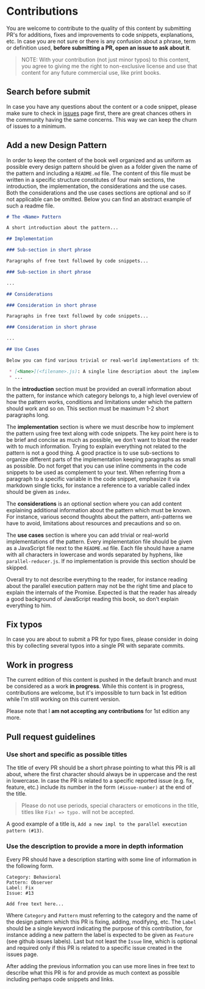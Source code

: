 # Contributions

You are welcome to contribute to the quality of this content by submitting PR's for additions, fixes and improvements to code snippets, explanations, etc. In case you are not sure or there is any confusion about a phrase, term or definition used, **before submitting a PR, open an issue to ask about it**.

> NOTE: With your contribution (not just minor typos) to this content, you agree to giving me the right to non-exclusive license and use that content for any future commercial use, like print books.

## Search before submit

In case you have any questions about the content or a code snippet, please make sure to check in [issues](https://github.com/tzeikob/javascript-patterns/issues) page first, there are great chances others in the community having the same concerns. This way we can keep the churn of issues to a minimum.

## Add a new Design Pattern

In order to keep the content of the book well organized and as uniform as possible every design pattern should be given as a folder given the name of the pattern and including a `README.md` file. The content of this file must be written in a specific structure constitutes of four main sections, the introduction, the implementation, the considerations and the use cases. Both the considerations and the use cases sections are optional and so if not applicable can be omitted. Below you can find an abstract example of such a readme file.

```markdown
# The <Name> Pattern

A short introduction about the pattern...

## Implementation

### Sub-section in short phrase

Paragraphs of free text followed by code snippets...

### Sub-section in short phrase

...

## Considerations

### Consideration in short phrase

Paragraphs in free text followed by code snippets...

### Consideration in short phrase

...

## Use Cases

Below you can find various trivial or real-world implementations of this pattern:

 * [<Name>](<filename>.js): A single line description about the implementation
 * ...
```

In the **introduction** section must be provided an overall information about the pattern, for instance which category belongs to, a high level overview of how the pattern works, conditions and limitations under which the pattern should work and so on. This section must be maximum 1-2 short paragraphs long.

The **implementation** section is where we must describe how to implement the pattern using free text along with code snippets. The key point here is to be brief and concise as much as possible, we don't want to bloat the reader with to much information. Trying to explain everything not related to the pattern is not a good thing. A good practice is to use sub-sections to organize different parts of the implementation keeping paragraphs as small as possible. Do not forget that you can use inline comments in the code snippets to be used as complement to your text. When referring from a paragraph to a specific variable in the code snippet, emphasize it via markdown single ticks, for instance a reference to a variable called index should be given as `index`.

The **considerations** is an optional section where you can add content explaining additional information about the pattern which must be known. For instance, various second thoughts about the pattern, anti-patterns we have to avoid, limitations about resources and precautions and so on.

The **use cases** section is where you can add trivial or real-world implementations of the pattern. Every implementation file should be given as a JavaScript file next to the `README.md` file. Each file should have a name with all characters in lowercase and words separated by hyphens, like `parallel-reducer.js`. If no implementation is provide this section should be skipped.

Overall try to not describe everything to the reader, for instance reading about the parallel execution pattern may not be the right time and place to explain the internals of the Promise. Expected is that the reader has already a good background of JavaScript reading this book, so don't explain everything to him.

## Fix typos

In case you are about to submit a PR for typo fixes, please consider in doing this by collecting several typos into a single PR with separate commits.

## Work in progress

The current edition of this content is pushed in the default branch and must be considered as a work **in progress**. While this content is in progress, contributions are welcome, but it's impossible to turn back in 1st edition while I'm still working on this current version.

Please note that I **am not accepting any contributions** for 1st edition any more.

## Pull request guidelines

### Use short and specific as possible titles

The title of every PR should be a short phrase pointing to what this PR is all about, where the first character should always be in uppercase and the rest in lowercase. In case the PR is related to a specific reported issue (e.g. fix, feature, etc.) include its number in the form `(#issue-number)` at the end of the title.

> Please do not use periods, special characters or emoticons in the title, titles like `Fix! => typo.` will not be accepted.

A good example of a title is, `Add a new impl to the parallel execution pattern (#13)`.

### Use the description to provide a more in depth information

Every PR should have a description starting with some line of information in the following form.

```
Category: Behavioral
Pattern: Observer
Label: Fix
Issue: #13

Add free text here...
```

Where `Category` and `Pattern` must referring to the category and the name of the design pattern which this PR is fixing, adding, modifying, etc. The `Label` should be a single keyword indicating the purpose of this contribution, for instance adding a new pattern the label is expected to be given as `Feature` (see github issues labels). Last but not least the `Issue` line, which is optional and required only if this PR is related to a specific issue created in the issues page.

After adding the previous information you can use more lines in free text to describe what this PR is for and provide as much context as possible including perhaps code snippets and links.